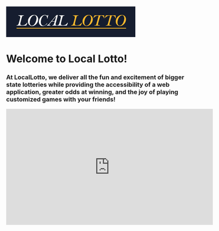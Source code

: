   ![LocalLotto Logo](client/public/images/logo.jpg)
  
  # Welcome to Local Lotto!
  
  ### At LocalLotto, we deliver all the fun and excitement of bigger state lotteries while providing the accessibility of a web application, greater odds at winning, and the joy of playing customized games with your friends!

<iframe width="560" height="315" src="https://www.youtube.com/embed/UIsg2e3n5PY" frameborder="0" allow="accelerometer; autoplay; encrypted-media; gyroscope; picture-in-picture" allowfullscreen></iframe>
